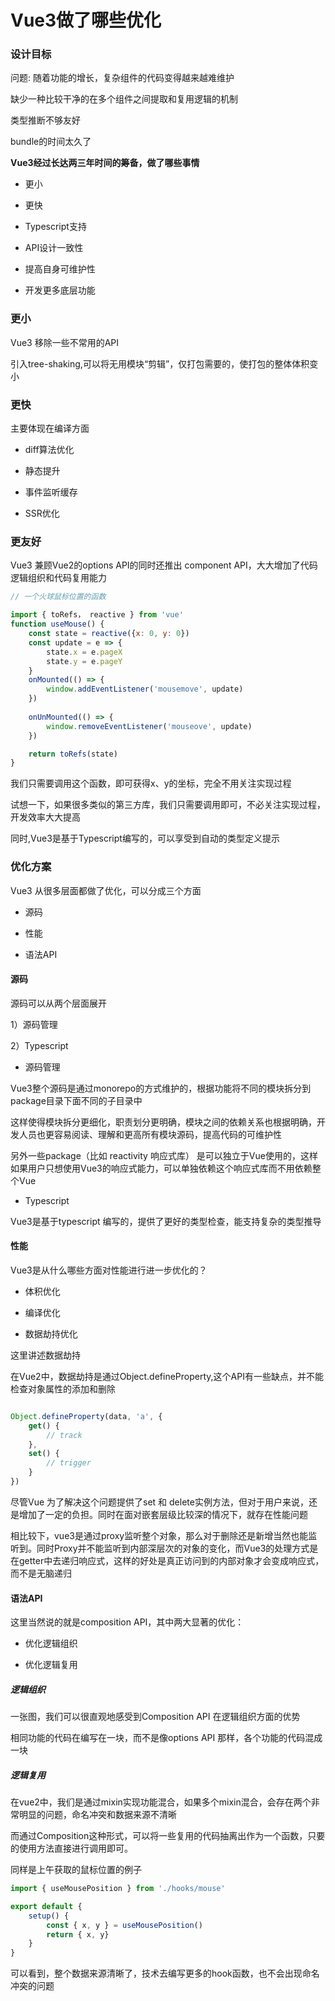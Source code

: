 # Vue3做了哪些优化

### 设计目标

问题:
随着功能的增长，复杂组件的代码变得越来越难维护

缺少一种比较干净的在多个组件之间提取和复用逻辑的机制

类型推断不够友好

bundle的时间太久了

**Vue3经过长达两三年时间的筹备，做了哪些事情**

- 更小

- 更快

- Typescript支持

- API设计一致性

- 提高自身可维护性

- 开发更多底层功能


### 更小

Vue3 移除一些不常用的API

引入tree-shaking,可以将无用模块“剪辑”，仅打包需要的，使打包的整体体积变小

### 更快

主要体现在编译方面

- diff算法优化

- 静态提升

- 事件监听缓存

- SSR优化

### 更友好

Vue3 兼顾Vue2的options API的同时还推出 component API，大大增加了代码逻辑组织和代码复用能力

```js
// 一个火球鼠标位置的函数

import { toRefs， reactive } from 'vue'
function useMouse() {
    const state = reactive({x: 0, y: 0})
    const update = e => {
        state.x = e.pageX
        state.y = e.pageY
    }
    onMounted(() => {
        window.addEventListener('mousemove', update)
    })
    
    onUnMounted(() => {
        window.removeEventListener('mouseove', update)
    })

    return toRefs(state)
}

```

我们只需要调用这个函数，即可获得x、y的坐标，完全不用关注实现过程

试想一下，如果很多类似的第三方库，我们只需要调用即可，不必关注实现过程，开发效率大大提高

同时,Vue3是基于Typescript编写的，可以享受到自动的类型定义提示


### 优化方案

Vue3 从很多层面都做了优化，可以分成三个方面

- 源码

- 性能

- 语法API


#### 源码

源码可以从两个层面展开

1）源码管理

2）Typescript

- 源码管理

Vue3整个源码是通过monorepo的方式维护的，根据功能将不同的模块拆分到package目录下面不同的子目录中




这样使得模块拆分更细化，职责划分更明确，模块之间的依赖关系也根据明确，开发人员也更容易阅读、理解和更高所有模块源码，提高代码的可维护性

另外一些package（比如 reactivity 响应式库） 是可以独立于Vue使用的，这样如果用户只想使用Vue3的响应式能力，可以单独依赖这个响应式库而不用依赖整个Vue

- Typescript

Vue3是基于typescript 编写的，提供了更好的类型检查，能支持复杂的类型推导


#### 性能

Vue3是从什么哪些方面对性能进行进一步优化的？

- 体积优化

- 编译优化

- 数据劫持优化

这里讲述数据劫持

在Vue2中，数据劫持是通过Object.defineProperty,这个API有一些缺点，并不能检查对象属性的添加和删除

```js

Object.defineProperty(data, 'a', {
    get() {
        // track
    },
    set() {
        // trigger
    }
})

```

尽管Vue 为了解决这个问题提供了set 和 delete实例方法，但对于用户来说，还是增加了一定的负担。同时在面对嵌套层级比较深的情况下，就存在性能问题


相比较下，vue3是通过proxy监听整个对象，那么对于删除还是新增当然也能监听到。同时Proxy并不能监听到内部深层次的对象的变化，而Vue3的处理方式是在getter中去递归响应式，这样的好处是真正访问到的内部对象才会变成响应式，而不是无脑递归

#### 语法API

这里当然说的就是composition API，其中两大显著的优化：

- 优化逻辑组织

- 优化逻辑复用


##### 逻辑组织

一张图，我们可以很直观地感受到Composition API 在逻辑组织方面的优势


相同功能的代码在编写在一块，而不是像options API 那样，各个功能的代码混成一块


##### 逻辑复用

在vue2中，我们是通过mixin实现功能混合，如果多个mixin混合，会存在两个非常明显的问题，命名冲突和数据来源不清晰

而通过Composition这种形式，可以将一些复用的代码抽离出作为一个函数，只要的使用方法直接进行调用即可。

同样是上午获取的鼠标位置的例子

```js
import { useMousePosition } from './hooks/mouse'

export default {
    setup() {
        const { x, y } = useMousePosition()
        return { x, y}
    }
}
```

可以看到，整个数据来源清晰了，技术去编写更多的hook函数，也不会出现命名冲突的问题